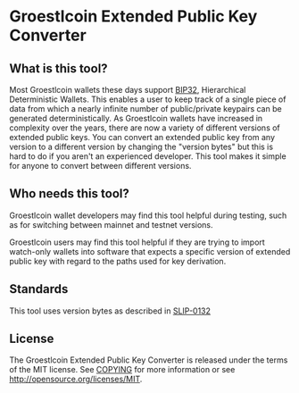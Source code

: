 Groestlcoin Extended Public Key Converter
=====================================

What is this tool?
----------------

Most Groestlcoin wallets these days support [BIP32](https://github.com/bitcoin/bips/blob/master/bip-0032.mediawiki),
Hierarchical Deterministic Wallets. This enables a user to keep track of a single piece of data from which a nearly
infinite number of public/private keypairs can be generated deterministically. As Groestlcoin wallets have increased in
complexity over the years, there are now a variety of different versions of extended public keys. You can convert an
extended public key from any version to a different version by changing the "version bytes" but this is hard to do
if you aren't an experienced developer. This tool makes it simple for anyone to convert between different versions.

Who needs this tool?
----------------
Groestlcoin wallet developers may find this tool helpful during testing, such as for switching between mainnet and testnet versions.

Groestlcoin users may find this tool helpful if they are trying to import watch-only wallets into software that expects
a specific version of extended public key with regard to the paths used for key derivation.

Standards
-------
This tool uses version bytes as described in [SLIP-0132](https://github.com/satoshilabs/slips/blob/master/slip-0132.md)

License
-------

The Groestlcoin Extended Public Key Converter is released under the terms of the MIT license. See [COPYING](COPYING) for more
information or see http://opensource.org/licenses/MIT.
